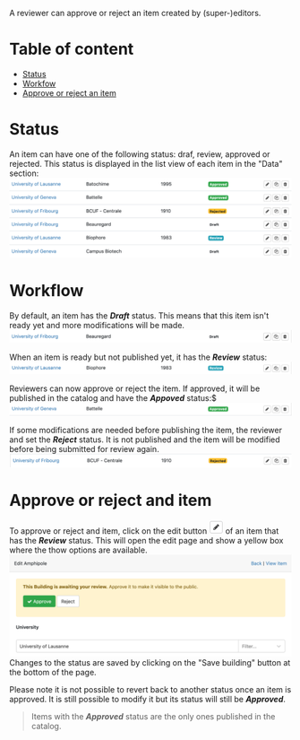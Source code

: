 A reviewer can approve or reject an item created by (super-)editors. 

# Table of content

- [Status](#status)
- [Workfow](#workflow)
- [Approve or reject an item](#approve-or-reject-an-item)

# Status

An item can have one of the following status: draf, review, approved or rejected. This status is displayed in the list view of each item in the "Data" section: 
![Data section - status](assets/review/status.png)

# Workflow

By default, an item has the ***Draft*** status. This means that this item isn't ready yet and more modifications will be made. 
![Draft status](assets/review/draft.png)

When an item is ready but not published yet, it has the ***Review*** status:
![Review status](assets/review/review.png)

Reviewers can now approve or reject the item. If approved, it will be published in the catalog and have the ***Appoved*** status:$
![Approved status](assets/review/approved.png)

If some modifications are needed before publishing the item, the reviewer and set the ***Reject*** status. It is not published and the item will be modified before being submitted for review again. 
![Rejected status](assets/review/rejected.png) 

# Approve or reject and item

To approve or reject and item, click on the edit button ![Edit button](assets/buttons/edit_btn.png) of an item that has the ***Review*** status. This will open the edit page and show a yellow box where the thow options are available.
![Approval box](assets/review/yellow-box.png)
Changes to the status are saved by clicking on the "Save building" button at the bottom of the page. 

Please note it is not possible to revert back to another status once an item is approved. It is still possible to modify it but its status will still be ***Approved***.

> Items with the ***Approved*** status are the only ones published in the catalog. 

